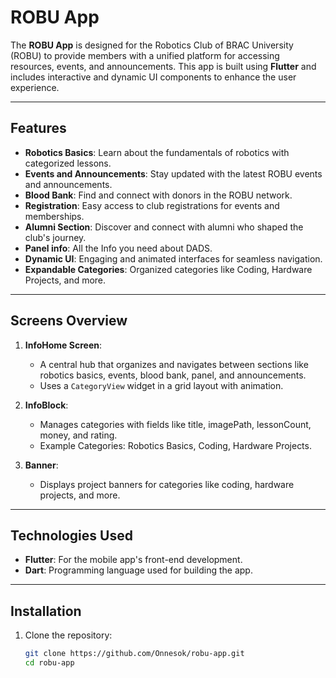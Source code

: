 # ROBU App

The **ROBU App** is designed for the Robotics Club of BRAC University (ROBU) to provide members with a unified platform for accessing resources, events, and announcements. This app is built using **Flutter** and includes interactive and dynamic UI components to enhance the user experience.

---

## Features

- **Robotics Basics**: Learn about the fundamentals of robotics with categorized lessons.
- **Events and Announcements**: Stay updated with the latest ROBU events and announcements.
- **Blood Bank**: Find and connect with donors in the ROBU network.
- **Registration**: Easy access to club registrations for events and memberships.
- **Alumni Section**: Discover and connect with alumni who shaped the club's journey.
- **Panel info**: All the Info you need about DADS.
- **Dynamic UI**: Engaging and animated interfaces for seamless navigation.
- **Expandable Categories**: Organized categories like Coding, Hardware Projects, and more.

---
<!--
lib/
├── main.dart                  // App entry point
├── models/
│   ├── info_block.dart        // Manages categories data
│   └── banner.dart            // Manages banners data
├── screens/
│   ├── info_home.dart         // Main screen for navigation
│   └── home_contents.dart     // Entire UI of home section
├── widgets/
│   ├── category_view.dart     // Grid-based category view
│   └── custom_banner.dart     // Custom banner widget
└── utils/
    └── bor.dart               // URL handling with headers
-->

## Screens Overview

1. **InfoHome Screen**:
   - A central hub that organizes and navigates between sections like robotics basics, events, blood bank, panel, and announcements.
   - Uses a `CategoryView` widget in a grid layout with animation.

2. **InfoBlock**:
   - Manages categories with fields like title, imagePath, lessonCount, money, and rating.
   - Example Categories: Robotics Basics, Coding, Hardware Projects.

3. **Banner**:
   - Displays project banners for categories like coding, hardware projects, and more.

---

## Technologies Used

- **Flutter**: For the mobile app's front-end development.
- **Dart**: Programming language used for building the app.
---

## Installation

1. Clone the repository:
   ```bash
   git clone https://github.com/Onnesok/robu-app.git
   cd robu-app
